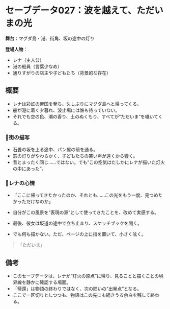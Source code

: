 # セーブデータ027：波を越えて、ただいまの光

**舞台**：マグダ島・港、街角、坂の途中の灯り

**登場人物**：
- レナ（主人公）
- 港の船員（言葉少なめ）
- 通りすがりの店主や子どもたち（背景的な存在）

## 概要

- レナは彩虹の帝国を発ち、久しぶりにマグダ島へと帰ってくる。
- 船が港に着く夕暮れ、波止場には誰も待っていない。
- それでも空の色、潮の香り、土のぬくもり、すべてが“ただいま”を囁いてくる。

### 🏡街の描写
- 石畳の坂を上る途中、パン屋の前を通る。
- 窓の灯りがやわらかく、子どもたちの笑い声が遠くから響く。
- 昔とまったく同じ……ではない。でも“この空気はたしかにレナが描いた灯火の中にあった”。

### 🌙レナの心情
- 「ここに帰ってきたかったのか、それとも……この光をもう一度、見つめたかっただけなのか」
- 自分がこの風景を“表現の源”として使ってきたことを、改めて実感する。

- 最後、彼女は坂道の途中で立ち止まり、スケッチブックを開く。
- でも何も描かない。ただ、ページの上に指を置いて、小さく呟く。

> 「ただいま」

## 備考

- このセーブデータは、レナが“灯火の原点”に帰り、見ることと描くことの境界線を静かに確認する場面。
- 「帰還」は物語の終わりではなく、次の問いの“出発点”となる。
- ここで一区切りとしつつも、物語はこの先にも続きうる余白を残して終わる。
